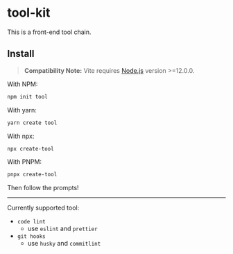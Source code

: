 # tool-kit

This is a front-end tool chain.

## Install

> **Compatibility Note:**
> Vite requires [Node.js](https://nodejs.org/en/) version >=12.0.0.

With NPM:

```bash
npm init tool
```

With yarn:

```bash
yarn create tool
```

With npx:

```bash
npx create-tool
```

With PNPM:

```bash
pnpx create-tool
```

Then follow the prompts!

---

Currently supported tool:

- `code lint`
  - use `eslint` and `prettier`
- `git hooks`
  - use `husky` and `commitlint`

